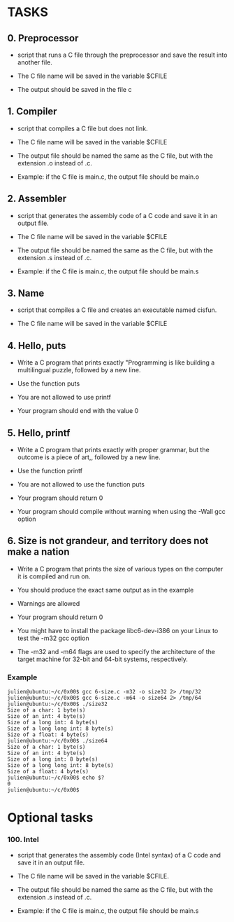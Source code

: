 # TASKS
## 0. Preprocessor
- script that runs a C file through the preprocessor and save the result into another file.

- The C file name will be saved in the variable $CFILE
- The output should be saved in the file c

## 1. Compiler
- script that compiles a C file but does not link.

- The C file name will be saved in the variable $CFILE
- The output file should be named the same as the C file, but with the extension .o instead of .c.
- Example: if the C file is main.c, the output file should be main.o

## 2. Assembler
- script that generates the assembly code of a C code and save it in an output file.

- The C file name will be saved in the variable $CFILE
- The output file should be named the same as the C file, but with the extension .s instead of .c.
- Example: if the C file is main.c, the output file should be main.s

## 3. Name
- script that compiles a C file and creates an executable named cisfun.

- The C file name will be saved in the variable $CFILE

## 4. Hello, puts
- Write a C program that prints exactly "Programming is like building a multilingual puzzle, followed by a new line.

- Use the function puts
- You are not allowed to use printf
- Your program should end with the value 0

## 5. Hello, printf
- Write a C program that prints exactly with proper grammar, but the outcome is a piece of art,, followed by a new line.

- Use the function printf
- You are not allowed to use the function puts
- Your program should return 0
- Your program should compile without warning when using the -Wall gcc option

## 6. Size is not grandeur, and territory does not make a nation
- Write a C program that prints the size of various types on the computer it is compiled and run on.

- You should produce the exact same output as in the example
- Warnings are allowed
- Your program should return 0
- You might have to install the package libc6-dev-i386 on your Linux to test the -m32 gcc option
- The -m32 and -m64 flags are used to specify the architecture of the target machine for 32-bit and 64-bit systems, respectively.

### Example
```
julien@ubuntu:~/c/0x00$ gcc 6-size.c -m32 -o size32 2> /tmp/32
julien@ubuntu:~/c/0x00$ gcc 6-size.c -m64 -o size64 2> /tmp/64
julien@ubuntu:~/c/0x00$ ./size32
Size of a char: 1 byte(s)
Size of an int: 4 byte(s)
Size of a long int: 4 byte(s)
Size of a long long int: 8 byte(s)
Size of a float: 4 byte(s)
julien@ubuntu:~/c/0x00$ ./size64
Size of a char: 1 byte(s)
Size of an int: 4 byte(s)
Size of a long int: 8 byte(s)
Size of a long long int: 8 byte(s)
Size of a float: 4 byte(s)
julien@ubuntu:~/c/0x00$ echo $?
0
julien@ubuntu:~/c/0x00$ 

```

# Optional tasks

### 100. Intel
- script that generates the assembly code (Intel syntax) of a C code and save it in an output file.

- The C file name will be saved in the variable $CFILE.
- The output file should be named the same as the C file, but with the extension .s instead of .c.
- Example: if the C file is main.c, the output file should be main.s

